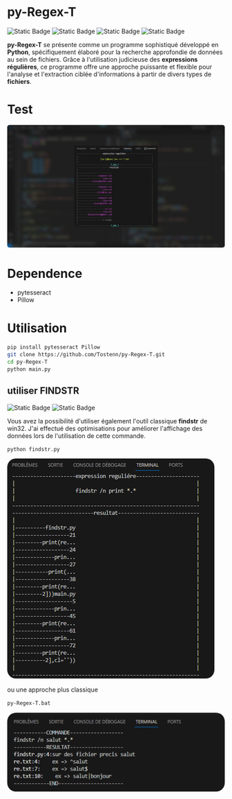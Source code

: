 # py-Regex-T 
![Static Badge](https://img.shields.io/badge/Python-14354C?style=for-the-badge&logo=python&logoColor=white)
![Static Badge](https://img.shields.io/badge/Windows-0078D6?style=for-the-badge&logo=windows&logoColor=white)
![Static Badge](https://img.shields.io/badge/Linux-FCC624?style=for-the-badge&logo=linux&logoColor=black)
![Static Badge](https://img.shields.io/badge/mac%20os-000000?style=for-the-badge&logo=apple&logoColor=white)
<!-- ![Static Badge]() -->

__py-Regex-T__ se présente comme un programme sophistiqué développé en __Python__, spécifiquement élaboré pour la recherche approfondie de données au sein de fichiers. Grâce à l'utilisation judicieuse des __expressions régulières__, ce programme offre une approche puissante et flexible pour l'analyse et l'extraction ciblée d'informations à partir de divers types de __fichiers__.

# Test
<img style="border-radius: 5px;" src="img/ex.jpeg">

# <b style="text-transform:capitalize">dependence</b>

+ pytesseract
+ Pillow

# Utilisation 

```bash
pip install pytesseract Pillow
git clone https://github.com/Tostenn/py-Regex-T.git
cd py-Regex-T
python main.py
```

## utiliser FINDSTR
![Static Badge](https://img.shields.io/badge/Python-14354C?style=for-the-badge&logo=python&logoColor=white)
![Static Badge](https://img.shields.io/badge/Windows-0078D6?style=for-the-badge&logo=windows&logoColor=white)

Vous avez la possibilité d'utiliser également l'outil classique __findstr__ de win32. J'ai effectué des optimisations pour améliorer l'affichage des données lors de l'utilisation de cette commande.

```bash
python findstr.py
```
<img style="border-radius: 20px;" src="img//consoleFindstr.png">

ou une approche plus classique 

```bash
py-Regex-T.bat
```
<img style="border-radius: 20px;" src="img/batch.png">